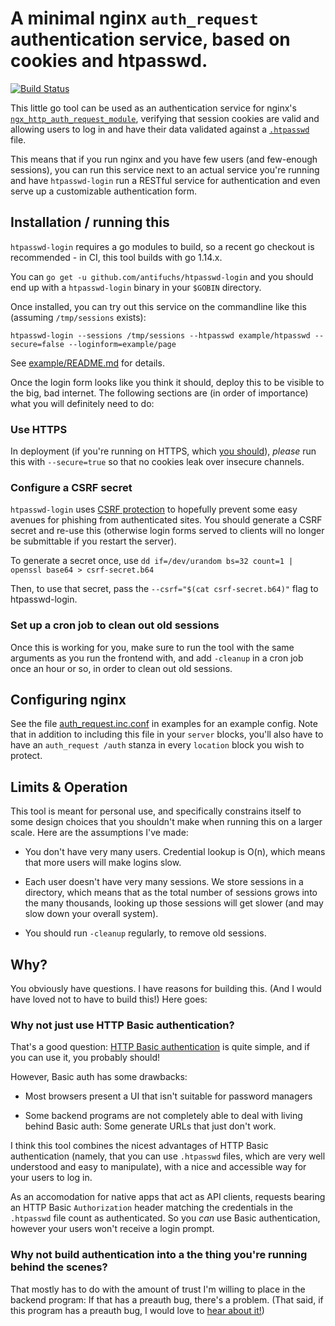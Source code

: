 # A minimal nginx `auth_request` authentication service, based on cookies and htpasswd.
[![Build Status](https://travis-ci.org/antifuchs/htpasswd-login.svg?branch=master)](https://travis-ci.org/antifuchs/htpasswd-login)

This little go tool can be used as an authentication service for
nginx's
[`ngx_http_auth_request_module`](http://nginx.org/en/docs/http/ngx_http_auth_request_module.html),
verifying that session cookies are valid and allowing users to log in
and have their data validated against
a
[`.htpasswd`](https://httpd.apache.org/docs/current/programs/htpasswd.html) file.

This means that if you run nginx and you have few users (and
few-enough sessions), you can run this service next to an actual
service you're running and have `htpasswd-login` run a RESTful service
for authentication and even serve up a customizable authentication
form.

## Installation / running this

`htpasswd-login` requires a go modules to build, so a recent go
checkout is recommended - in CI, this tool builds with go 1.14.x.

You can `go get -u github.com/antifuchs/htpasswd-login` and you should
end up with a `htpasswd-login` binary in your `$GOBIN` directory.

Once installed, you can try out this service on the commandline like this (assuming `/tmp/sessions` exists):

`htpasswd-login --sessions /tmp/sessions --htpasswd example/htpasswd --secure=false --loginform=example/page`

See [example/README.md](example/README.md) for details.

Once the login form looks like you think it should, deploy this to be
visible to the big, bad internet. The following sections are (in order
of importance) what you will definitely need to do:

### Use HTTPS

In deployment (if you're running on HTTPS, which [you
should](https://letsencrypt.org)), *please* run this with
`--secure=true` so that no cookies leak over insecure channels.

### Configure a CSRF secret

`htpasswd-login` uses [CSRF
protection](https://blog.codinghorror.com/preventing-csrf-and-xsrf-attacks/)
to hopefully prevent some easy avenues for phishing from authenticated
sites. You should generate a CSRF secret and re-use this (otherwise
login forms served to clients will no longer be submittable if you
restart the server).

To generate a secret once, use
`dd if=/dev/urandom bs=32 count=1 | openssl base64 > csrf-secret.b64`

Then, to use that secret, pass the `--csrf="$(cat csrf-secret.b64)"`
flag to htpasswd-login.

### Set up a cron job to clean out old sessions

Once this is working for you, make sure to run the tool with the same
arguments as you run the frontend with, and add `-cleanup` in a cron
job once an hour or so, in order to clean out old sessions.

## Configuring nginx

See the file [auth_request.inc.conf](example/auth_request.inc.conf)
in examples for an example config. Note that in addition to including
this file in your `server` blocks, you'll also have to have an
`auth_request /auth` stanza in every `location` block you wish to
protect.

## Limits & Operation

This tool is meant for personal use, and specifically constrains
itself to some design choices that you shouldn't make when running
this on a larger scale. Here are the assumptions I've made:

* You don't have very many users. Credential lookup is O(n), which
  means that more users will make logins slow.

* Each user doesn't have very many sessions. We store sessions in a
  directory, which means that as the total number of sessions grows
  into the many thousands, looking up those sessions will get slower
  (and may slow down your overall system).

* You should run `-cleanup` regularly, to remove old sessions.


## Why?

You obviously have questions. I have reasons for building this. (And I
would have loved not to have to build this!) Here goes:

### Why not just use HTTP Basic authentication?

That's a good
question:
[HTTP Basic authentication](https://en.wikipedia.org/wiki/Basic_access_authentication) is
quite simple, and if you can use it, you probably should!

However, Basic auth has some drawbacks:

* Most browsers present a UI that isn't suitable for password managers

* Some backend programs are not completely able to deal with living
  behind Basic auth: Some generate URLs that just don't work.

I think this tool combines the nicest advantages of HTTP Basic
authentication (namely, that you can use `.htpasswd` files, which are
very well understood and easy to manipulate), with a nice and
accessible way for your users to log in.

As an accomodation for native apps that act as API clients, requests
bearing an HTTP Basic `Authorization` header matching the credentials
in the `.htpasswd` file count as authenticated. So you *can* use Basic
authentication, however your users won't receive a login prompt.

### Why not build authentication into a the thing you're running behind the scenes?

That mostly has to do with the amount of trust I'm willing to place in
the backend program: If that has a preauth bug, there's a
problem. (That said, if this program has a preauth bug, I would love
to [hear about it!](./CONTRIBUTING.md))
